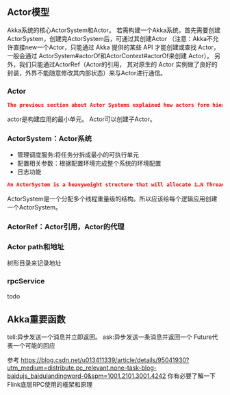 ## Actor模型

Akka系统的核心ActorSystem和Actor。
若需构建一个Akka系统，首先需要创建ActorSystem，创建完ActorSystem后，可通过其创建Actor
（注意：Akka不允许直接new一个Actor，只能通过 Akka 提供的某些 API 才能创建或查找 Actor，一般会通过 ActorSystem#actorOf和ActorContext#actorOf来创建 Actor）。
另外，我们只能通过ActorRef（Actor的引用， 其对原生的 Actor 实例做了良好的封装，外界不能随意修改其内部状态）来与Actor进行通信。

### Actor
```json
The previous section about Actor Systems explained how actors form hierarchies and are the smallest unit when building an application.
```
actor是构建应用的最小单元。
Actor可以创建子Actor。

### ActorSystem：Actor系统
* 管理调度服务:将任务分拆成最小的可执行单元
* 配置相关参数：根据配置环境完成整个系统的环境配置
* 日志功能
```json
An ActorSystem is a heavyweight structure that will allocate 1…N Threads, so create one per logical application.
```
ActorSystem是一个分配多个线程重量级的结构。所以应该给每个逻辑应用创建一个ActorSystem。

### ActorRef：Actor引用，Actor的代理

### Actor path和地址
树形目录来记录地址

### rpcService
todo

## Akka重要函数
tell:异步发送一个消息并立即返回。
ask:异步发送一条消息并返回一个 Future代表一个可能的回应


参考
https://blog.csdn.net/u013411339/article/details/95041930?utm_medium=distribute.pc_relevant.none-task-blog-baidujs_baidulandingword-0&spm=1001.2101.3001.4242 你有必要了解一下Flink底层RPC使用的框架和原理
